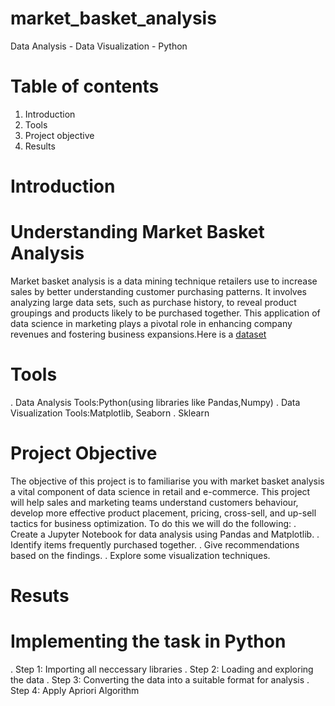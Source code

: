 # market_basket_analysis
Data Analysis - Data Visualization - Python
# Table of contents
1. Introduction
2. Tools
3. Project objective
4. Results
# Introduction
# Understanding Market Basket Analysis
Market basket analysis is a data mining technique retailers use to increase sales by better understanding customer purchasing patterns. It involves analyzing large data sets, such as purchase history, to reveal product groupings and products likely to be purchased together. This application of data science in marketing plays a pivotal role in enhancing company revenues and fostering business expansions.Here is a [dataset](https://github.com/TheDamiofLagos/FLiT-Data-Science-Mentorship-Projects/blob/main/Project%201%20-%20Market%20Basket%20Analysis/Market%20Basket%20Analysis%20-%20Groceries_dataset.csv)
# Tools
. Data Analysis Tools:Python(using libraries like Pandas,Numpy)
. Data Visualization Tools:Matplotlib, Seaborn
. Sklearn
# Project Objective
The objective of this project is to familiarise you with market basket analysis a vital component of data science in retail and e-commerce.
This project will help sales and marketing teams understand customers behaviour, develop more effective product placement, pricing, cross-sell, and up-sell tactics for business optimization.
To do this we will do the following:
. Create a Jupyter Notebook for data analysis using Pandas and Matplotlib.
. Identify items frequently purchased together.
. Give recommendations based on the findings.
. Explore some visualization techniques.
# Resuts
# Implementing the task in Python
. Step 1: Importing all neccessary libraries
. Step 2: Loading and exploring the data
. Step 3: Converting the data into a suitable format for analysis
. Step 4: Apply Apriori Algorithm







